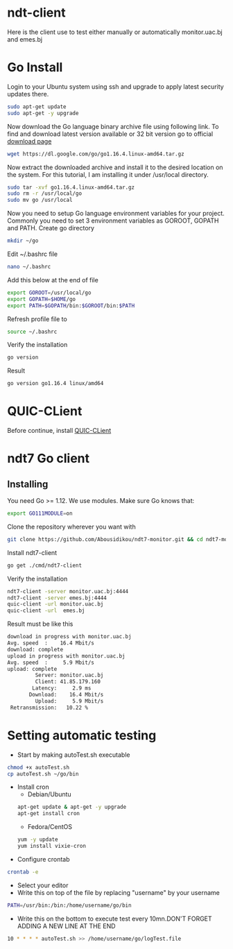 
# ndt-client

Here is the client use to test either manually or automatically monitor.uac.bj and emes.bj

# Go Install
  Login to your Ubuntu system using ssh and upgrade to apply latest security updates there.
  ```bash
  sudo apt-get update  
  sudo apt-get -y upgrade  
  ```

  Now download the Go language binary archive file using following link. To find and download latest version available or 32 bit version go to official [download page](
      https://golang.org/dl/
  )
  ```bash
  wget https://dl.google.com/go/go1.16.4.linux-amd64.tar.gz   
  ```

  Now extract the downloaded archive and install it to the desired location on the system. For this tutorial, I am installing it under /usr/local directory.
  ```bash
  sudo tar -xvf go1.16.4.linux-amd64.tar.gz  
  sudo rm -r /usr/local/go
  sudo mv go /usr/local 
  ```
  
Now you need to setup Go language environment variables for your project. Commonly you need to set 3 environment variables as GOROOT, GOPATH and PATH.
Create go directory
```bash
mkdir ~/go
```
Edit ~/.bashrc file
```bash 
nano ~/.bashrc
```
Add this below at the end of file
```bash
export GOROOT=/usr/local/go 
export GOPATH=$HOME/go 
export PATH=$GOPATH/bin:$GOROOT/bin:$PATH 
```
Refresh profile file to 
```bash
source ~/.bashrc
```

    
Verify the installation 
```bash
go version
```
Result
```bash
go version go1.16.4 linux/amd64
```

# QUIC-CLient

Before continue, install [QUIC-CLient](https://github.com/Abousidikou/quic-client) 
    
# ndt7 Go client


## Installing

You need Go >= 1.12. We use modules. Make sure Go knows that:

```bash
export GO111MODULE=on
```

Clone the repository wherever you want with

```bash
git clone https://github.com/Abousidikou/ndt7-monitor.git && cd ndt7-monitor
```

Install ndt7-client
```bash
go get ./cmd/ndt7-client
```

Verify the installation 
```bash
ndt7-client -server monitor.uac.bj:4444
ndt7-client -server emes.bj:4444
quic-client -url monitor.uac.bj
quic-client -url  emes.bj
```

Result must be like this
```bash
download in progress with monitor.uac.bj
Avg. speed  :    16.4 Mbit/s
download: complete
upload in progress with monitor.uac.bj
Avg. speed  :     5.9 Mbit/s
upload: complete
         Server: monitor.uac.bj
         Client: 41.85.179.160
        Latency:     2.9 ms
       Download:    16.4 Mbit/s
         Upload:     5.9 Mbit/s
 Retransmission:   10.22 %
```

# Setting automatic testing

- Start by making autoTest.sh executable
```bash
chmod +x autoTest.sh
cp autoTest.sh ~/go/bin
```
- Install cron
    - Debian/Ubuntu 
    ```bash
    apt-get update & apt-get -y upgrade
    apt-get install cron
    ```
    - Fedora/CentOS
    ```bash
    yum -y update
    yum install vixie-cron
    ```
- Configure crontab
```bash
crontab -e
```
- Select your editor
- Write this on top of the file by replacing "username" by your username
```bash
PATH=/usr/bin:/bin:/home/username/go/bin
```
- Write this on the bottom to execute test every 10mn.DON'T FORGET ADDING A NEW LINE AT THE END
```bash
10 * * * * autoTest.sh >> /home/username/go/logTest.file
```
    
